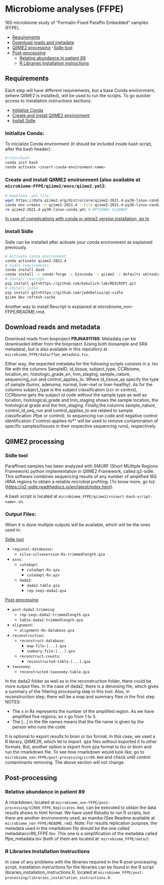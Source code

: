 # Microbiome analyses (FFPE)
16S microbiome study of "Formalin-Fixed Paraffin Embedded" samples (FFPE).
- [Requirements](#requirements)
- [Download reads and metadata](#download-reads-and-metadata)
- [QIIME2 processing](#qiime2-processing)
    -[Sidle tool](#sidle-tool)
- [Post-processing](#post-processing)
    - [Relative abundance in patient 89](#relative-abundance-in-patient-89)
    - [R Libraries Installation Instructions](#r-libraries-installation-instructions)

## Requirements
Each step will have different requirements, but a base Conda environment, (where QIIME2 is installed), will be used to run the scripts. To go quicker access to installation instructions sections:
 - [Initialize Conda](#install-conda)
 - [Create and install QIIME2 environment](#create-and-install-qiime2-environment)
 - [Install Sidle](#install-sidle)

### Initialize Conda:
To inicialize Conda environment (it should be included inside bash script, after the bash header):

```sh
#!/bin/bash
conda init bash
conda activate <insert-conda-environment-name>
```

### Create and install QIIME2 environment (also available at `microbiome-FFPE/qiime2/envs/qiime2.yml`):
```sh
# Download .yml file
wget https://data.qiime2.org/distro/core/qiime2-2021.4-py38-linux-conda.yml
conda env create -n qiime2-2021.4 --file qiime2-2021.4-py38-linux-conda.yml
rm qiime2-2021.4-py38-linux-conda.yml # OPTIONAL CLEANUP
```
[In case of complications with conda or qiime2 version installation, go to](https://docs.qiime2.org/2021.4/install/native/)

### Install Sidle
Sidle can be installed after activate your conda environment as explained previously.
```sh
# Activate conda environment
conda activate qiime2-2022.4
# Sidle requirements
conda install dask
conda install -c conda-forge -c bioconda -c qiime2 -c defaults xmltodict
# Install rescript
pip install git+https://github.com/bokulich-lab/RESCRIPt.git
# Install Sidle
pip install git+https://github.com/jwdebelius/q2-sidle
qiime dev refresh-cache
```
Another way to install Rescript is explained at microbiome_non-FFPE/README.rmd.



## Download reads and metadata

Download reads from bioproject **PRJNA911189**. Metadata can be downloaded either from the bioproject (Using both biosample and SRA metadata), but is also available in this repository at `microbiome_FFPE/data/ffpe_metadata.tsv`.

Either way, the expected metadata for the following scripts consists in a .tsv file with the columns SampleID, id_tissue, subject_type, CCRbiome, location_en, histologic_grade_en, tnm_staging, sample_nature, sequencing_run and  control_applies_to. Where id_tissue_sp specify the type of sample (tumor, adenoma, normal, liver-met or liver-healthy). 
As for the columns subject_type is the subject classification (ccr or control), CCRbiome gets the subject id code without the sample type as well as location, histological_grade and tnm_staging shows the sample location, the histological grade and the tnm_staging.
Finally,the columns sample_nature, control_id_seq_run and control_applies_to are related to sample classification (ffpe or control), to sequencing run code and negative control identification ("control-applies-to*" will be used to remove contamination of specific samples/tissues in their respective sequencing runs), respectively.

## QIIME2 processing
### Sidle tool
Paraffined samples has been analyzed with SMURF (Short MUltiple Regions Framework) python implementation in QIIME2 Framework, called q2-sidle. This software combines sequencing results of any number of amplified 16S rRNA regions to obtain a reliable microbial profiling. [To know more, go to]:(https://q2-sidle.readthedocs.io/en/latest/index.html).

A bash script is located at `microbiome_FFPE/qiime2/<insert-bash-script-name>.sh`.    
    
### Output Files: 
When it is done multiple outputs will be available, which will be the ones used in:

[Sidle tool](#sidle-tool)
- `regional-databases`:
    - `silva-silvaversion-Rx-trimmedlength.qza`
- `asvs`: 
    - `cutadapt`:
        - `cutadapt-Rx.qza`
        - `cutadapt-Rx.qzv`
    - `dada2`:
        - `dada2-table.qza`
        - `rep-seqs-dada2.qza`

[Post-processing](#post-processing)
- `post-dada2-trimming`:
    - `rep-seqs-dada2-trimmedlength.qza`
    - `table-dada2-trimmedlength.qza`
- `alignment`:
  - `alignment-Rx-database.qza`
- `reconstruction`:
    - `reconstruct-database`:
      - `map-file-[...].qza`
      - `summary-file-[...].qza`
    - `reconstruct-counts`:
      - `reconstructed-table-[...].qza`
- `taxonomy`:  
  - `reconstructed-taxonomy-table.qza`
      
In the dada2 folder as well as in the reconstruction folder, there could be more output files. In the case of dada2, there is a denoising file, which gives a summary of the filtering processing step in this tool. Also, in reconstruction step, there will be a map and summary files in the first step 
NOTES:
- The x in Rx represents the number of the amplified region. As we have amplified five regions, so x go from 1 to 5. 
- The [...] in the file names means that the file name is given by the person who runs the code.  

It is optional to export results to biom or tsv format. In this case, we used a R library, QIIME2R, which let to import .qza files without exported it to other formats. But, another option is export from qza format to tsv or biom and run the rmarkdown file. To see how rmarkdown would look like, go to `microbiome_non-FFPE/post-processing/ccr89.Rmd` and check until control contaminants removing. The above section will not change. 

    
## Post-processing
### Relative abundance in patient 89
A rmarkdown, located at `microbiome_non-FFPE/post-processing/CCR89_FFPE_Replicates.Rmd`, can be executed to obtain the data results shows in html format.
We have used Rstudio to run R scripts, but there are another environments used, as mamba.(See Readme available at `microbiome_non-FFPE/README.rmd`). 
Note: For results replication purpose, the metadata used in the rmarkdown file should be the one called metadataccr89_FFPE.tsv. This one is a simplification of the metadata called ffpe_metadata.tsv (both of them are located at: `microbiome_FFPE/data/`)

### R Libraries Installation Instructions    
In case of any problems with the libraries required in  the R post-processing script, installation instructions for the libraries can be found in the R script libraries_installation_instructions.R, located at `microbiome_FFPE/post-processing/libraries_installation_instructions.R`. 






